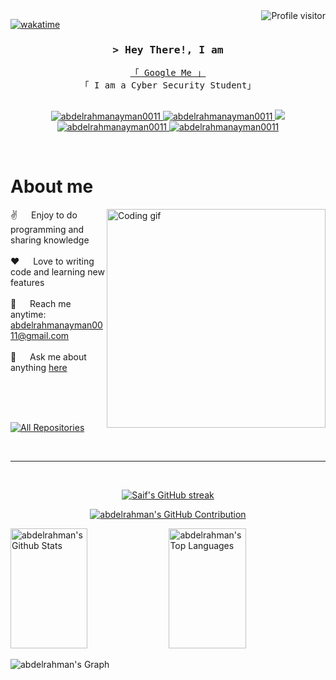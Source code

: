 <!--
<h2 align="center">
  Welcome to  World!
  <img src="https://media.giphy.com/media/hvRJCLFzcasrR4ia7z/giphy.gif" width="28">
</h2>
-->

<!--
<p align="center">
  <a href="https://github.com/abdelrahmanayman0011"><img src="https://readme-typing-svg.herokuapp.com/?lines=Self%20Taught%20Programmer;Front%20End%20Developer;1.5%2B%20years%20of%20coding%20experience;Always%20learning%20new%20things&center=true&width=380&height=45"></a>
</p>

 -->

<a href="https://komarev.com/ghpvc/?username=abdelrahmanayman0011">
  <img align="right" src="https://komarev.com/ghpvc/?username=abdelrahmanayman0011&label=Visitors&color=0e75b6&style=flat" alt="Profile visitor" />
</a>


[![wakatime](https://wakatime.com/badge/user/eebb3dd8-d9b2-40de-9b88-6fd6cac99dbc.svg)](https://wakatime.com/@eebb3dd8-d9b2-40de-9b88-6fd6cac99dbc)

<!-- Intro  -->
<h3 align="center">
        <samp>&gt; Hey There!, I am
                <b><a target="_blank" href="https://abdelrahmanayman0011.com"></a></b>
        </samp>
</h3>


<p align="center"> 
  <samp>
    <a href="https://www.google.com/search?q=Al+Siam">「 Google Me 」</a>
    <br>
    「 I am a Cyber Security Student」
    <br>
    <br>
  </samp>
</p>

<p align="center">
 <a href="https://abdelrahmanayman0011.com" target="blank">
  <img src="https://img.shields.io/badge/Website-DC143C?style=for-the-badge&logo=medium&logoColor=white" alt="abdelrahmanayman0011" />
 </a>
 <a href="https://linkedin.com/in/bedoayman" target="_blank">
  <img src="https://img.shields.io/badge/LinkedIn-0077B5?style=for-the-badge&logo=linkedin&logoColor=white" alt="abdelrahmanayman0011"/>
 </a>
 <!-- <a href="https://dev.to/abdelrahmanayman0011" target="_blank">
  <img src="https://img.shields.io/badge/dev.to-0A0A0A?style=for-the-badge&logo=dev.to&logoColor=white" alt="abdelrahmanayman0011" />
 </a> -->
 <a href="https://twitter.com/bedo__ayman" target="_blank">
  <img src="https://img.shields.io/badge/Twitter-1DA1F2?style=for-the-badge&logo=twitter&logoColor=white" />
 </a>
 <a href="https://instagram.com/" target="_blank">
  <img src="https://img.shields.io/badge/Instagram-fe4164?style=for-the-badge&logo=instagram&logoColor=white" alt="abdelrahmanayman0011" />
 </a> 
 <a href="https://facebook.com/abdelrahmanayman0011.dev" target="_blank">
  <img src="https://img.shields.io/badge/Facebook-20BEFF?&style=for-the-badge&logo=facebook&logoColor=white" alt="abdelrahmanayman0011"  />
  </a> 
</p>
<br />

<!-- About Section -->
 # About me
 
<p>
 <img align="right" width="350" src="/assets/programmer.gif" alt="Coding gif" />
  
 ✌️ &emsp; Enjoy to do programming and sharing knowledge <br/><br/>
 ❤️ &emsp; Love to writing code and learning new features<br/><br/>
 📧 &emsp; Reach me anytime: abdelrahmanayman0011@gmail.com<br/><br/>
 💬 &emsp; Ask me about anything [here](https://github.com/abdelrahmanayman0011/abdelrahmanayman0011/issues)

</p>

<br/>
<br/>
<br/>


<p align="left">
  <a href="https://github.com/abdelrahmanayman0011?tab=repositories" target="_blank"><img alt="All Repositories" title="All Repositories" src="https://img.shields.io/badge/-All%20Repos-2962FF?style=for-the-badge&logo=koding&logoColor=white"/></a>
</p>

<br/>
<hr/>
<br/>

<p align="center">
  <a href="https://github.com/abdelrahmanayman0011">
    <img src="https://github-readme-streak-stats.herokuapp.com/?user=abdelrahmanayman0011&theme=radical&border=7F3FBF&background=0D1117" alt="Saif's GitHub streak"/>
  </a>
</p>

<p align="center">
  <a href="https://github.com/abdelrahmanayman0011">
    <img src="https://github-profile-summary-cards.vercel.app/api/cards/profile-details?username=abdelrahmanayman0011&theme=radical" alt="abdelrahman's GitHub Contribution"/>
  </a>
</p>

<a> 
    <a href="https://github.com/abdelrahmanayman0011"><img alt="abdelrahman's Github Stats" src="https://denvercoder1-github-readme-stats.vercel.app/api?username=abdelrahmanayman0011&show_icons=true&count_private=true&theme=react&border_color=7F3FBF&bg_color=0D1117&title_color=F85D7F&icon_color=F8D866" height="192px" width="49.5%"/></a>
  <a href="https://github.com/abdelrahmanayman0011"><img alt="abdelrahman's Top Languages" src="https://denvercoder1-github-readme-stats.vercel.app/api/top-langs/?username=abdelrahmanayman0011&langs_count=8&layout=compact&theme=react&border_color=7F3FBF&bg_color=0D1117&title_color=F85D7F&icon_color=F8D866" height="192px" width="49.5%"/></a>
  <br/>
</a>


![abdelrahman's Graph](https://github-readme-activity-graph.vercel.app/graph?username=abdelrahmanayman0011&custom_title=Al%20Siam's%20GitHub%20Activity%20Graph&bg_color=0D1117&color=7F3FBF&line=7F3FBF&point=7F3FBF&area_color=FFFFFF&title_color=FFFFFF&area=true)
